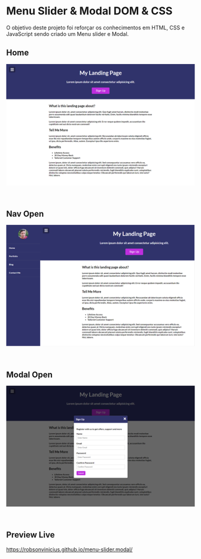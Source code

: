 ﻿# Menu Slider & Modal  DOM & CSS
 
 O objetivo deste projeto foi reforçar os conhecimentos em HTML, CSS e JavaScript sendo criado um Menu slider e Modal.


## Home

![Preview Project](images/preview.png)

<br>

## Nav Open

![Preview Project](images/preview-nav.png)

<br>

## Modal Open
![Preview Project](images/preview-modal.png)


<br>

## Preview Live

https://robsonvinicius.github.io/menu-slider.modal/
